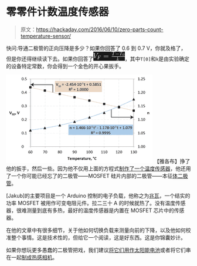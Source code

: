 # 零零件计数温度传感器

> 原文：<https://hackaday.com/2016/06/10/zero-parts-count-temperature-sensor/>

快问:导通二极管的正向压降是多少？如果你回答了 0.6 到 0.7 V，你就及格了，但是你还得继续读下去。如果你回答了![V_F = \frac{T-T_0}{k} ](img/b334b4860d6f02c57bb26ba5d73e5cdb.png)，其中`T[0]`和`k`是由实验确定的设备特定常数，你会得到一个金色的开心果扳手。

[![vsd%2C+n-01](img/83cb3cda38d3152288242f9abb014641.png)](https://hackaday.com/wp-content/uploads/2016/06/vsd2cn-01.png) 【雅各布】挣了他的扳手，然后一些。因为他不仅用上面的方程式[制作了一个温度传感器](http://kaktuscircuits.blogspot.de/2016/06/push-it-to-limit-measure-true-junction.html)，他还用了一个你可能已经忘了的二极管——MOSFET 硅片内部的二极管——本征[体二极管](https://en.wikipedia.org/wiki/Power_MOSFET#body_diode)。

[Jakub]的主要项目是一个 Arduino 控制的电子负载，他称之为[兆瓦](http://kaktuscircuits.blogspot.de/2015/03/mightywatt-resource-page.html)，一个结实的功率 MOSFET 被用作可变电阻元件。拉二三十 A 的时候就热了。没有温度传感器，很难测量到底有多热，最好的温度传感器是内置在 MOSFET 芯片中的传感器。

在他的文章中有很多细节，关于他如何切换负载来测量向前的下降，以及他如何校准整个事情。这是技术性的，但给它一个阅读，这是好东西。这是你锦囊妙计。

如果你想玩更多愚蠢的二极管把戏，我们建议[将它们用作太阳能电池](http://hackaday.com/2012/04/13/using-diodes-and-transistors-as-solar-cells/)或者将它们串在一起[制成热感相机](http://hackaday.com/2012/02/01/reading-diodes-to-create-a-thermal-imaging-system/)。